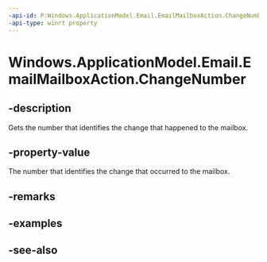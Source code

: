 ----api-id: P:Windows.ApplicationModel.Email.EmailMailboxAction.ChangeNumber
-api-type: winrt property
---<!-- Property syntaxpublic ulong ChangeNumber { get; }--># Windows.ApplicationModel.Email.EmailMailboxAction.ChangeNumber## -descriptionGets the number that identifies the change that happened to the mailbox.## -property-valueThe number that identifies the change that occurred to the mailbox.## -remarks## -examples## -see-also